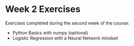 # Week 2 Exercises

Exercises completed during the second week of the course:
* Python Basics with numpy (optional)
* Logistic Regression with a Neural Network mindset